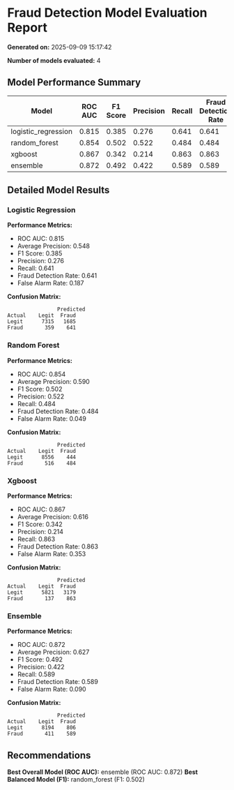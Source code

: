 # Fraud Detection Model Evaluation Report

**Generated on:** 2025-09-09 15:17:42

**Number of models evaluated:** 4

## Model Performance Summary

| Model | ROC AUC | F1 Score | Precision | Recall | Fraud Detection Rate |
|-------|---------|----------|-----------|--------|---------------------|
| logistic_regression | 0.815 | 0.385 | 0.276 | 0.641 | 0.641 |
| random_forest | 0.854 | 0.502 | 0.522 | 0.484 | 0.484 |
| xgboost | 0.867 | 0.342 | 0.214 | 0.863 | 0.863 |
| ensemble | 0.872 | 0.492 | 0.422 | 0.589 | 0.589 |

## Detailed Model Results

### Logistic Regression

**Performance Metrics:**
- ROC AUC: 0.815
- Average Precision: 0.548
- F1 Score: 0.385
- Precision: 0.276
- Recall: 0.641
- Fraud Detection Rate: 0.641
- False Alarm Rate: 0.187

**Confusion Matrix:**
```
                Predicted
Actual    Legit  Fraud
Legit      7315   1685
Fraud       359    641
```

### Random Forest

**Performance Metrics:**
- ROC AUC: 0.854
- Average Precision: 0.590
- F1 Score: 0.502
- Precision: 0.522
- Recall: 0.484
- Fraud Detection Rate: 0.484
- False Alarm Rate: 0.049

**Confusion Matrix:**
```
                Predicted
Actual    Legit  Fraud
Legit      8556    444
Fraud       516    484
```

### Xgboost

**Performance Metrics:**
- ROC AUC: 0.867
- Average Precision: 0.616
- F1 Score: 0.342
- Precision: 0.214
- Recall: 0.863
- Fraud Detection Rate: 0.863
- False Alarm Rate: 0.353

**Confusion Matrix:**
```
                Predicted
Actual    Legit  Fraud
Legit      5821   3179
Fraud       137    863
```

### Ensemble

**Performance Metrics:**
- ROC AUC: 0.872
- Average Precision: 0.627
- F1 Score: 0.492
- Precision: 0.422
- Recall: 0.589
- Fraud Detection Rate: 0.589
- False Alarm Rate: 0.090

**Confusion Matrix:**
```
                Predicted
Actual    Legit  Fraud
Legit      8194    806
Fraud       411    589
```

## Recommendations

**Best Overall Model (ROC AUC):** ensemble (ROC AUC: 0.872)
**Best Balanced Model (F1):** random_forest (F1: 0.502)